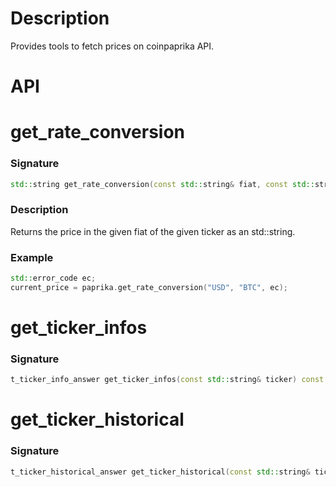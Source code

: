 # Description
Provides tools to fetch prices on coinpaprika API.

# API

# get_rate_conversion

### Signature
```cpp
std::string get_rate_conversion(const std::string& fiat, const std::string& ticker, std::error_code& ec) const noexcept;
```

### Description
Returns the price in the given fiat of the given ticker as an std::string.

### Example
```cpp
std::error_code ec;
current_price = paprika.get_rate_conversion("USD", "BTC", ec);
```

# get_ticker_infos

### Signature
```cpp
t_ticker_info_answer get_ticker_infos(const std::string& ticker) const noexcept;
```

# get_ticker_historical

### Signature
```cpp
t_ticker_historical_answer get_ticker_historical(const std::string& ticker) const noexcept;
```